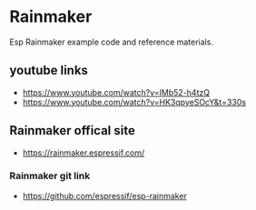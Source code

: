 # Rainmaker
Esp Rainmaker example code and reference materials.

## youtube links

- https://www.youtube.com/watch?v=IMb52-h4tzQ
- https://www.youtube.com/watch?v=HK3qpyeSOcY&t=330s

## Rainmaker offical site
- https://rainmaker.espressif.com/
### Rainmaker git link
- https://github.com/espressif/esp-rainmaker




